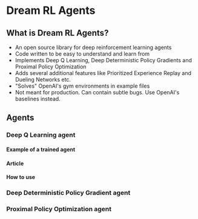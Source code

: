 # Dream RL Agents
## What is Dream RL Agents?
- An open source library for deep reinforcement learning agents
- Code written to be easy to understand and learn from
- Implements Deep Q Learning, Deep Deterministic Policy Gradients and Proximal Policy Optimization
- Adds several additional features like Prioritized Experience Replay and Dueling Networks etc.
- "Solves" OpenAI's gym environments in example files
- Not meant for production. Can contain subtle bugs. Use OpenAI's baselines instead.

## Agents

### Deep Q Learning agent

#### Example of a trained agent

#### Article

#### How to use

### Deep Deterministic Policy Gradient agent

### Proximal Policy Optimization agent
